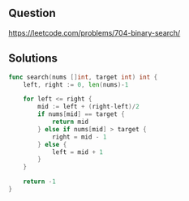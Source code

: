 ## Question

https://leetcode.com/problems/704-binary-search/

## Solutions

```go
func search(nums []int, target int) int {
	left, right := 0, len(nums)-1

	for left <= right {
		mid := left + (right-left)/2
		if nums[mid] == target {
			return mid
		} else if nums[mid] > target {
			right = mid - 1
		} else {
			left = mid + 1
		}
	}

	return -1
}
```
